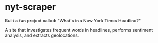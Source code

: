 # nyt-scraper

Built a fun project called: "What's in a New York Times Headline?"

A site that investigates frequent words in headlines, performs sentiment analysis, and extracts geolocations.
